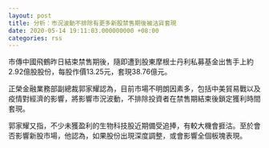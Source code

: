 ```yaml
---
layout: post
title: 分析：市況波動不排除有更多新股禁售期後被沽貨套現
date: 2020-05-14 19:11:03.000000000 +08:00
categories: rss
---
```


市傳中國飛鶴昨日結束禁售期後，隨即遭到股東摩根士丹利私募基金出售手上約2.92億股股份，每股作價13.25元，套現38.76億元。

正榮金融業務部副總裁郭家耀認為，目前市場不明朗因素多，包括中美貿易戰以及疫情對經濟的影響，將影響市況波動，不排除投資者在禁售期結束後鎖定獲利時間套現。

郭家耀又指，不少未獲盈利的生物科技股近期備受追捧，有較大機會捱沽。至於會否影響新股市場，他認為，如果股份出現深度調整，或會影響全個板塊表現。
